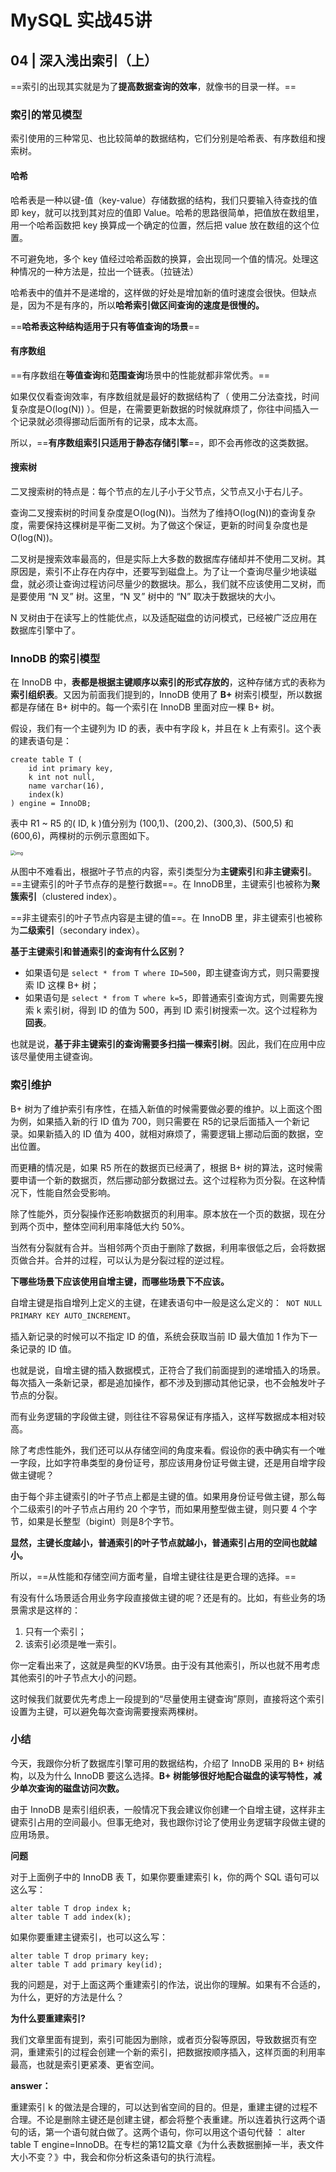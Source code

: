 

# MySQL 实战45讲

## 04 | 深入浅出索引（上）

==索引的出现其实就是为了**提高数据查询的效率**，就像书的目录一样。==

### 索引的常见模型

索引使用的三种常见、也比较简单的数据结构，它们分别是哈希表、有序数组和搜索树。

#### 哈希

哈希表是一种以键-值（key-value）存储数据的结构，我们只要输入待查找的值即 key，就可以找到其对应的值即 Value。哈希的思路很简单，把值放在数组里，用一个哈希函数把 key 换算成一个确定的位置，然后把 value 放在数组的这个位置。

不可避免地，多个 key 值经过哈希函数的换算，会出现同一个值的情况。处理这种情况的一种方法是，拉出一个链表。（拉链法）

哈希表中的值并不是递增的，这样做的好处是增加新的值时速度会很快。但缺点是，因为不是有序的，所以**哈希索引做区间查询的速度是很慢的。**

==**哈希表这种结构适用于只有等值查询的场景**==

#### 有序数组

==有序数组在**等值查询**和**范围查询**场景中的性能就都非常优秀。==

如果仅仅看查询效率，有序数组就是最好的数据结构了（ 使用二分法查找，时间复杂度是O(log(N)) ）。但是，在需要更新数据的时候就麻烦了，你往中间插入一个记录就必须得挪动后面所有的记录，成本太高。

所以，==**有序数组索引只适用于静态存储引擎**==，即不会再修改的这类数据。

#### 搜索树

二叉搜索树的特点是：每个节点的左儿子小于父节点，父节点又小于右儿子。

查询二叉搜索树的时间复杂度是O(log(N))。当然为了维持O(log(N))的查询复杂度，需要保持这棵树是平衡二叉树。为了做这个保证，更新的时间复杂度也是O(log(N))。

二叉树是搜索效率最高的，但是实际上大多数的数据库存储却并不使用二叉树。其原因是，索引不止存在内存中，还要写到磁盘上。为了让一个查询尽量少地读磁盘，就必须让查询过程访问尽量少的数据块。那么，我们就不应该使用二叉树，而是要使用 “N 叉” 树。这里，“N 叉” 树中的 “N” 取决于数据块的大小。

N 叉树由于在读写上的性能优点，以及适配磁盘的访问模式，已经被广泛应用在数据库引擎中了。

### InnoDB 的索引模型

在 InnoDB 中，**表都是根据主键顺序以索引的形式存放的**，这种存储方式的表称为**索引组织表**。又因为前面我们提到的，InnoDB 使用了 **B+** 树索引模型，所以数据都是存储在 B+ 树中的。每一个索引在 InnoDB 里面对应一棵 B+ 树。

假设，我们有一个主键列为 ID 的表，表中有字段 k，并且在 k 上有索引。这个表的建表语句是：

```mysql
create table T (
	id int primary key,
    k int not null,
    name varchar(16),
    index(k)
) engine = InnoDB;
```

表中 R1 ~ R5 的( ID, k )值分别为 (100,1)、(200,2)、(300,3)、(500,5) 和 (600,6)，两棵树的示例示意图如下。

<img src="https://img-blog.csdnimg.cn/20210715094016554.png?x-oss-process=image/watermark,type_ZmFuZ3poZW5naGVpdGk,shadow_10,text_aHR0cHM6Ly9ibG9nLmNzZG4ubmV0L3dlaXhpbl80NTg2NzM4Mg==,size_16,color_FFFFFF,t_70" alt="img" style="zoom:50%;" />

从图中不难看出，根据叶子节点的内容，索引类型分为**主键索引**和**非主键索引**。==主键索引的叶子节点存的是整行数据==。在 InnoDB里，主键索引也被称为**聚簇索引**（clustered index）。

==非主键索引的叶子节点内容是主键的值==。在 InnoDB 里，非主键索引也被称为**二级索引**（secondary index）。

**基于主键索引和普通索引的查询有什么区别？**

- 如果语句是 `select * from T where ID=500`，即主键查询方式，则只需要搜索 ID 这棵 B+ 树；
- 如果语句是 `select * from T where k=5`，即普通索引查询方式，则需要先搜索 k 索引树，得到 ID 的值为 500，再到 ID 索引树搜索一次。这个过程称为**回表**。

也就是说，**基于非主键索引的查询需要多扫描一棵索引树**。因此，我们在应用中应该尽量使用主键查询。

### 索引维护

B+ 树为了维护索引有序性，在插入新值的时候需要做必要的维护。以上面这个图为例，如果插入新的行 ID 值为 700，则只需要在 R5的记录后面插入一个新记录。如果新插入的 ID 值为 400，就相对麻烦了，需要逻辑上挪动后面的数据，空出位置。

而更糟的情况是，如果 R5 所在的数据页已经满了，根据 B+ 树的算法，这时候需要申请一个新的数据页，然后挪动部分数据过去。这个过程称为页分裂。在这种情况下，性能自然会受影响。

除了性能外，页分裂操作还影响数据页的利用率。原本放在一个页的数据，现在分到两个页中，整体空间利用率降低大约 50%。

当然有分裂就有合并。当相邻两个页由于删除了数据，利用率很低之后，会将数据页做合并。合并的过程，可以认为是分裂过程的逆过程。

**下哪些场景下应该使用自增主键，而哪些场景下不应该。**

自增主键是指自增列上定义的主键，在建表语句中一般是这么定义的：` NOT NULL PRIMARY KEY AUTO_INCREMENT`。

插入新记录的时候可以不指定 ID 的值，系统会获取当前 ID 最大值加 1 作为下一条记录的 ID 值。

也就是说，自增主键的插入数据模式，正符合了我们前面提到的递增插入的场景。每次插入一条新记录，都是追加操作，都不涉及到挪动其他记录，也不会触发叶子节点的分裂。

而有业务逻辑的字段做主键，则往往不容易保证有序插入，这样写数据成本相对较高。

除了考虑性能外，我们还可以从存储空间的角度来看。假设你的表中确实有一个唯一字段，比如字符串类型的身份证号，那应该用身份证号做主键，还是用自增字段做主键呢？

由于每个非主键索引的叶子节点上都是主键的值。如果用身份证号做主键，那么每个二级索引的叶子节点占用约 20 个字节，而如果用整型做主键，则只要 4 个字节，如果是长整型（bigint）则是8个字节。

**显然，主键长度越小，普通索引的叶子节点就越小，普通索引占用的空间也就越小。**

所以，==从性能和存储空间方面考量，自增主键往往是更合理的选择。==

有没有什么场景适合用业务字段直接做主键的呢？还是有的。比如，有些业务的场景需求是这样的：

1. 只有一个索引；
2. 该索引必须是唯一索引。

你一定看出来了，这就是典型的KV场景。由于没有其他索引，所以也就不用考虑其他索引的叶子节点大小的问题。

这时候我们就要优先考虑上一段提到的“尽量使用主键查询”原则，直接将这个索引设置为主键，可以避免每次查询需要搜索两棵树。

### 小结

今天，我跟你分析了数据库引擎可用的数据结构，介绍了 InnoDB 采用的 B+ 树结构，以及为什么 InnoDB 要这么选择。**B+ 树能够很好地配合磁盘的读写特性，减少单次查询的磁盘访问次数。**

由于 InnoDB 是索引组织表，一般情况下我会建议你创建一个自增主键，这样非主键索引占用的空间最小。但事无绝对，我也跟你讨论了使用业务逻辑字段做主键的应用场景。

**问题**

对于上面例子中的 InnoDB 表 T，如果你要重建索引 k，你的两个 SQL 语句可以这么写：

```mysql
alter table T drop index k;
alter table T add index(k);
```

如果你要重建主键索引，也可以这么写：

```mysql
alter table T drop primary key;
alter table T add primary key(id);
```

我的问题是，对于上面这两个重建索引的作法，说出你的理解。如果有不合适的，为什么，更好的方法是什么？

**为什么要重建索引?**

我们文章里面有提到，索引可能因为删除，或者页分裂等原因，导致数据页有空洞，重建索引的过程会创建一个新的索引，把数据按顺序插入，这样页面的利用率最高，也就是索引更紧凑、更省空间。

**answer：**

重建索引 k 的做法是合理的，可以达到省空间的目的。但是，重建主键的过程不合理。不论是删除主键还是创建主键，都会将整个表重建。所以连着执行这两个语句的话，第一个语句就白做了。这两个语句，你可以用这个语句代替 ： alter table T engine=InnoDB。在专栏的第12篇文章《为什么表数据删掉一半，表文件大小不变？》中，我会和你分析这条语句的执行流程。